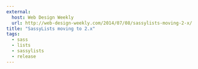 ```yaml
---
external:
  host: Web Design Weekly
  url: http://web-design-weekly.com/2014/07/08/sassylists-moving-2-x/
title: "SassyLists moving to 2.x"
tags:
  - sass
  - lists
  - sassylists
  - release
---
```


